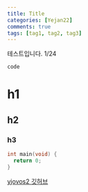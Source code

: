 ```yaml
---
title: Title
categories: [Yejan22]
comments: true
tags: [tag1, tag2, tag3]
---
```


테스트입니다. 1/24

`code`

# h1

## h2

### h3

```c
int main(void) {
  return 0;
}
```

[yjovos2 깃허브][yjovos2-gh]


[yjovos2-gh]:		https://github.com/yjovos2/
